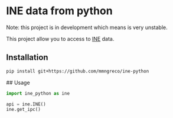 # INE data from python

Note: this project is in development which means is very unstable.

This project allow you to access to [INE](http://www.ine.es/) data.

## Installation

```bash
pip install git+https://github.com/mmngreco/ine-python
```

## Usage

```python
import ine_python as ine

api = ine.INE()
ine.get_ipc()
```


